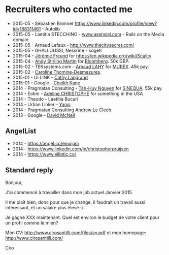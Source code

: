 # Recruiters who contacted me

- 2015-05 - Sébastien Bronner <https://www.linkedin.com/profile/view?id=188311461> - Autolib
- 2015-05 - Laetitia STECCHINO - www.asensiel.com - Rails on the Media domain
- 2015-05 - Arnaud Lefaux - <http://www.thecitysecret.com/>
- 2015-05 - GHALLOUSSI, Nessrine - sogeti
- 2015-04 - [Jérémie Freund](https://www.linkedin.com/pub/j%C3%A9r%C3%A9mie-freund/47/9a8/586) for <https://en.wikipedia.org/wiki/Scality>
- 2015-04 - [Andy Stirling Martin](https://www.linkedin.com/pub/andrew-stirling-martin/46/4a9/766) for [Bloomberg](https://en.wikipedia.org/wiki/Bloomberg_L.P.). 50k GBP.
- 2015-02 - TEKsystems.com - [Arnaud LAHY](https://www.linkedin.com/profile/view?id=124490154) for [MUREX](http://fr.wikipedia.org/wiki/Murex_%28logiciels_pour_la_finance%29). 45k pay.
- 2015-02 - [Caroline Thomine-Desmazures](https://www.linkedin.com/pub/caroline-thomine-desmazures/0/930/999).
- 2015-01 - ULLINK - [Cathy Langrand](https://www.linkedin.com/pub/cathy-langrand/59/10/ba0)
- 2015-01 - Google - [Cheikh Kane](https://www.linkedin.com/profile/view?id=141807159)
- 2014 - Pragmatan Consulting - [Tan-Huy Nguyen](http://fr.linkedin.com/pub/tan-huy-nguyen/54/925/b1b) for [SINEQUA](http://en.wikipedia.org/wiki/Sinequa). 55k pay.
- 2014 - Eotim - [Adeline CHRISTOPHE](https://www.linkedin.com/in/adelinechristophe) for something in the USA
- 2014 - Theodo - Laetitia Bucari
- 2014 - Urban Linker - [Yanis](https://www.linkedin.com/pub/yanis-benbousta/4b/39b/572)
- 2014 - Pragmatan Consulting [Andrew Le Clech](https://www.linkedin.com/pub/andrew-le-clech/83/40b/817)
- 2013 - Google - [David McNeil](https://www.linkedin.com/in/davidmcneill)

## AngelList

- 2014 - <https://angel.co/emojam>
- 2014 - <https://www.linkedin.com/in/christopherpruijsen>
- 2014 - <https://www.elliptic.co/>

## Standard reply

Bonjour,

J'ai commencé à travailler dans mon job actuel Janvier 2015.

Il me plaît bien, donc pour que je change, il faudrait un travail aussi intéressant, et un salaire plus élevé :)

Je gagne XXX maintenant. Quel est environ le budget de votre client pour un profil comme le mien?

Mon CV: http://www.cirosantilli.com/files/cv.pdf et mon homepage: http://www.cirosantilli.com/

Ciro

